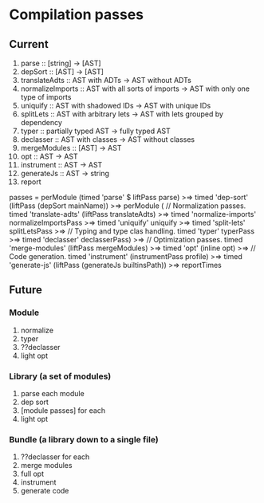 # Compilation passes

## Current

1. parse :: [string] -> [AST]
2. depSort :: [AST] -> [AST]
3. translateAdts :: AST with ADTs -> AST without ADTs
4. normalizeImports :: AST with all sorts of imports -> AST with only one type of imports
5. uniquify :: AST with shadowed IDs -> AST with unique IDs
6. splitLets :: AST with arbitrary lets -> AST with lets grouped by dependency
7. typer :: partially typed AST -> fully typed AST
8. declasser :: AST with classes -> AST without classes
9. mergeModules :: [AST] -> AST
10. opt :: AST -> AST
11. instrument :: AST -> AST
12. generateJs :: AST -> string
13. report

passes = perModule (timed 'parse' $ liftPass parse) >=>
           timed 'dep-sort' (liftPass (depSort mainName)) >=>
           perModule (
             // Normalization passes.
             timed 'translate-adts' (liftPass translateAdts) >=>
               timed 'normalize-imports' normalizeImportsPass >=>
               timed 'uniquify' uniquify >=>
               timed 'split-lets' splitLetsPass >=>
               // Typing and type clas handling.
               timed 'typer' typerPass >=>
               timed 'declasser' declasserPass) >=>
           // Optimization passes.
           timed 'merge-modules' (liftPass mergeModules) >=>
           timed 'opt' (inline opt) >=>
           // Code generation.
           timed 'instrument' (instrumentPass profile) >=>
           timed 'generate-js' (liftPass (generateJs builtinsPath)) >=>
           reportTimes

## Future

### Module

1. normalize
2. typer
3. ??declasser
4. light opt

### Library (a set of modules)

1. parse each module
2. dep sort
3. [module passes] for each
4. light opt

### Bundle (a library down to a single file)
1. ??declasser for each
2. merge modules
3. full opt
4. instrument
5. generate code
